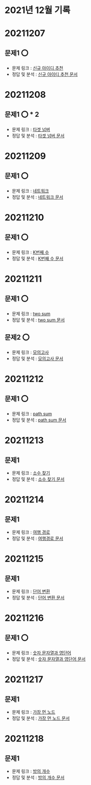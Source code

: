 #   2021년 12월 기록

#   20211207

##  문제1 ⭕
-   문제 링크 : [신규 아이디 추천](https://programmers.co.kr/learn/courses/30/lessons/72410)
-   정답 및 분석 : [신규 아이디 추천 문서](../../문제_문서/2021_12_문서/신규_아이디_추천_문서.md)


#   20211208

##  문제1 ⭕ * 2
-   문제 링크 : [타겟 넘버](https://programmers.co.kr/learn/courses/30/lessons/43165)
-   정답 및 분석 : [타겟 넘버 문서](../../문제_문서/2021_12_문서/타겟_넘버.md)


#   20211209

##  문제1 ⭕
-   문제 링크 : [네트워크](https://programmers.co.kr/learn/courses/30/lessons/43162)
-   정답 및 분석 : [네트워크 문서](../../문제_문서/2021_12_문서/네트워크.md)


#   20211210

##  문제1 ⭕
-   문제 링크 : [K번째 수](https://programmers.co.kr/learn/courses/30/lessons/42748)
-   정답 및 분석 : [K번째 수 문서](../../문제_문서/2021_12_문서/K번째수.md)
    

#   20211211

##  문제1 ⭕
-   문제 링크 : [two sum](https://leetcode.com/problems/two-sum/)
-   정답 및 분석 : [two sum 문서](../../문제_문서/2021_12_문서/two_sum.md)

##  문제2 ⭕
-   문제 링크 : [모의고사](https://programmers.co.kr/learn/courses/30/lessons/42840)
-   정답 및 분석 : [모의고사 문서](../../문제_문서/2021_12_문서/모의고사.md)


#   20211212

##  문제1 ⭕
-   문제 링크 : [path sum](https://leetcode.com/problems/path-sum/submissions/)
-   정답 및 분석 : [path sum 문서](../../문제_문서/2021_12_문서/path_sum.md)


#   20211213

##  문제1
-   문제 링크 : [소수 찾기](https://programmers.co.kr/learn/courses/30/lessons/42839)
-   정답 및 분석 : [소수 찾기 문서](../../문제_문서/2021_12_문서/소수_찾기.md)


#   20211214

##  문제1
-   문제 링크 : [여행 경로](https://programmers.co.kr/learn/courses/30/lessons/43164)
-   정답 및 분석 : [여행경로 문서](../../문제_문서/2021_12_문서/여행_경로.md)


#   20211215

##  문제1
-   문제 링크 : [단어 변환](https://programmers.co.kr/learn/courses/30/lessons/43163)
-   정답 및 분석 : [단어 변환 문서](../../문제_문서/2021_12_문서/단어_변환.md)


#   20211216

##  문제1 ⭕
-   문제 링크 : [숫자 문자열과 영단어](https://programmers.co.kr/learn/courses/30/lessons/81301)
-   정답 및 분석 : [숫자 문자열과 영단어 문서](../../문제_문서/2021_12_문서/숫자_문자열과_영단어.md)


#   20211217

##  문제1
-   문제 링크 : [가장 먼 노드](https://programmers.co.kr/learn/courses/30/lessons/49189)
-   정답 및 분석 : [가장 먼 노드 문서](../../문제_문서/2021_12_문서/가장_먼_노드.md)


#   20211218

##  문제1
-   문제 링크 : [방의 개수](https://programmers.co.kr/learn/courses/30/lessons/49190)
-   정답 및 분석 : [방의 개수 문서](../../문제_문서/2021_12_문서/방의_개수.md)
